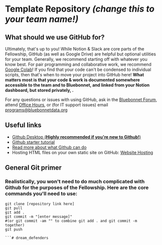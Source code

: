 # Template Repository _(change this to your team name!)_
## What should we use GitHub for?
Ultimately, that's up to you! While Notion & Slack are core parts of the Fellowship, GitHub (as well as Google Drive) are helpful but optional utilities for your team. Generally, we recommend starting off with whatever you know best. For pair programming and collaborative work, we recommend [Google Colab](https://colab.research.google.com/)! If you find that your code can't be condensed to individual scripts, then that's when to move your project into GitHub here! **What matters most is that your code & work is documented somewhere accessible to the team and to Bluebonnet, and linked from your Notion dashboard, but stored privately, .**

For any questions or issues with using GitHub, ask in the [Bluebonnet Forum](https://www.notion.so/Bluebonnet-Forum-ba18b7329b574926b7c5d777d5d3bbfc), attend [Office Hours](https://www.notion.so/Office-Hours-a724783df78a476981273daa855301a8), or (for IT support issues) email programs@bluebonnetdata.org

## Useful links
* [Github Desktop (**Highly recommended if you're new to Github!**)](https://desktop.github.com/)
* [Github starter tutorial](https://www.freecodecamp.org/news/git-and-github-for-beginners/)
* [Read more about what Github can do](https://docs.github.com/en/free-pro-team@latest/github/getting-started-with-github)
* Hosting HTML files on your own static site on GitHub: [Website Hosting](https://pages.github.com/)

## General Git primer
### Realistically, you won't need to do much complicated with Github for the purposes of the Fellowship. Here are the core commands you'll need to use:
```
git clone [repository link here]
git pull 
git add . 
git commit -m "[enter message]"
#(or git commit -am "" to combine git add . and git commit -m together)
git push 

```# dream_defenders